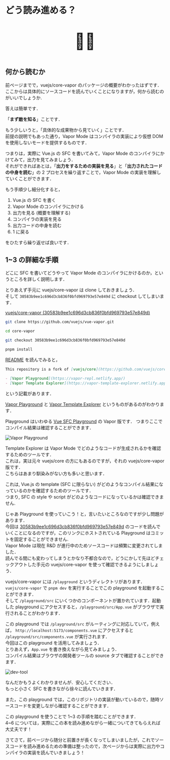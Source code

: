 # どう読み進める？

<div align="center" style="font-size: 50px">

:man_shrugging:

</div>

## 何から読むか

前ページまでで，vuejs/core-vapor のパッケージの概要がわかったはずです．\
ここからは具体的にソースコードを読んでいくことになりますが，何から読むのがいいでしょうか.

答えは簡単です．

「**まず敵を知る**」ことです．

もう少しいうと，「具体的な成果物から見ていく」ことです．\
前提の説明でもあった通り，Vapor Mode はコンパイラの実装により仮想 DOM を使用しないモードを提供するものです．

つまりは，実際に Vue.js の SFC を書いてみて，Vapor Mode のコンパイラにかけてみて，出力を見てみましょう．\
それができればあとは，「**出力をするための実装を見る**」と「**出力されたコードの中身を読む**」の 2 プロセスを繰り返すことで，Vapor Mode の実装を理解していくことができます．

もう手順少し細分化すると，

1. Vue.js の SFC を書く
1. Vapor Mode のコンパイラにかける
1. 出力を見る (概要を理解する)
1. コンパイラの実装を見る
1. 出力コードの中身を読む
1. 1 に戻る

をひたすら繰り返せば良いです．

## 1~3 の詳細な手順

どこに SFC を書いてどうやって Vapor Mode のコンパイラにかけるのか，というところを詳しく説明します．

とりあえず手元に vuejs/core-vapor は clone しておきましょう．\
そして `30583b9ee1c696d3cb836f0bfd969793e57e849d` に checkout してしまいます．

[vuejs/core-vapor (30583b9ee1c696d3cb836f0bfd969793e57e849d)](https://github.com/vuejs/vue-vapor/tree/30583b9ee1c696d3cb836f0bfd969793e57e849d)

```bash
git clone https://github.com/vuejs/vue-vapor.git

cd core-vapor

git checkout 30583b9ee1c696d3cb836f0bfd969793e57e849d

pnpm install
```

[README](https://github.com/vuejs/vue-vapor/blob/30583b9ee1c696d3cb836f0bfd969793e57e849d/README.md?plain=1#L3-L6) を読んでみると，

```md
This repository is a fork of [vuejs/core](https://github.com/vuejs/core) and is used for research and development of no virtual dom mode.

- [Vapor Playground](https://vapor-repl.netlify.app/)
- [Vapor Template Explorer](https://vapor-template-explorer.netlify.app/)
```

という記載があります．

[Vapor Playground](https://vapor-repl.netlify.app/) と [Vapor Template Explorer](https://vapor-template-explorer.netlify.app/) というものがあるのがわかります．

Playground はいわゆる [Vue SFC Playground](https://play.vuejs.org) の Vapor 版です．
つまりここでコンパイル結果は確認することができます．

![Vapor Playground](/how-read/playground.png)

Template Explorer は Vapor Mode でどのようなコードが生成されるかを確認するためのツールです．\
これは，実は元々 vuejs/core の方にもあるのですが，それの vuejs/core-vapor 版です．\
こちらはあまり馴染みがない方も多いと思います．

これは, Vue.js の template (SFC に限らない) がどのようなコンパイル結果になっているのかを確認するためのツールです．\
つまり, SFC の style や script がどのようなコードになっているかは確認できません.

じゃあ Playground を使っていこう！と，言いたいところなのですが少し問題があります．\
今回は [30583b9ee1c696d3cb836f0bfd969793e57e849d](https://github.com/vuejs/vue-vapor/commit/30583b9ee1c696d3cb836f0bfd969793e57e849d) のコードを読んでいくことになるのですが，このリンクにホストされている Playground はコミットを固定することができません.\
Vapor Mode は現在 R&D が進行中のためソースコードは頻繁に変更されてしました．\
読んでる間にも変わってしまうとかなり不都合なので，どうにかして先ほどチェックアウトした手元の vuejs/core-vapor を使って確認できるようにしましょう．

vuejs/core-vapor には `/playground` というディレクトリがあります．\
`vuejs/core-vapor` で `pnpm dev` を実行することでこの playground を起動することができます．\
そして `/playground/src` にいくつかのコンポーネントが置かれています．起動した playground にアクセスすると，`/playground/src/App.vue` がブラウザで実行されることがわかります．

この playground では `/playground/src` がルーティングに対応していて，例えば， `http://localhost:5173/components.vue` にアクセスすると `/playground/src/components.vue` が実行されます．\
今回はこの playground を活用してみましょう．\
とりあえず，`App.vue` を書き換えながら見てみましょう．\
コンパイル結果はブラウザの開発者ツールの source タブで確認することができます．

![dev-tool](/how-read/dev-tool.png)

なんだかもうよくわかりませんが．安心してください．\
もっと小さく SFC を書きながら徐々に読んでいきます．

また，この playground では，このリポジトリの実装が動いているので，随時ソースコードを変更しながら確認することができます．

この playground を使うことで 1\~3 の手順を踏むことができます．\
4~6 については，実際にこの本を読み進めながら一緒についてきてもらえれば大丈夫です！

さてさて，前ページから随分と前置きが長くなってしまいましたが，これでソースコードを読み進めるための準備は整ったので，次ページからは実際に出力やコンパイラの実装を読んでいきましょう！
